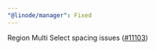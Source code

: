 ```yaml
---
"@linode/manager": Fixed
---
```


Region Multi Select spacing issues ([#11103](https://github.com/linode/manager/pull/11103))
